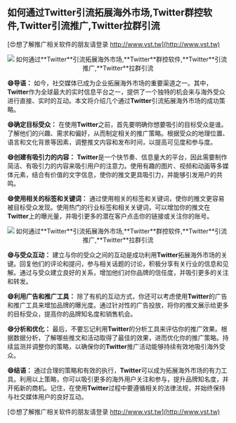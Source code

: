 ## **如何通过**Twitter**引流拓展海外市场,**Twitter**群控软件,**Twitter**引流推广,**Twitter**拉群引流**

[😍想了解推广相关软件的朋友请登录 http://www.vst.tw](http://www.vst.tw)

 <center><img src="https://vst.tw/MP4/tuiguang/png/6.png" alt="如何通过**Twitter**引流拓展海外市场,**Twitter**群控软件,**Twitter**引流推广,**Twitter**拉群引流"></center>

**😄导语：**
如今，社交媒体已成为企业拓展海外市场的重要渠道之一。其中，**Twitter**作为全球最大的实时信息平台之一，提供了一个独特的机会来与海外受众进行直接、实时的互动。本文将介绍几个通过**Twitter**引流拓展海外市场的成功策略。

**😄确定目标受众：**
在使用**Twitter**之前，首先要明确你想要吸引的目标受众是谁。了解他们的兴趣、需求和偏好，从而制定相关的推广策略。根据受众的地理位置、语言和文化背景等因素，调整推文内容和发布时间，以提高可见度和参与度。

**😄创建有吸引力的内容：**
**Twitter**是一个快节奏、信息量大的平台，因此需要制作简洁、有吸引力的内容来吸引用户的注意力。使用有趣的图片、视频和动画等多媒体元素，结合有价值的文字信息，使你的推文更具吸引力，并能够引发用户的共鸣。

**😄使用相关的标签和关键词：**
通过使用相关的标签和关键词，使你的推文更容易被目标受众发现。使用热门的行业标签和相关关键词，可以增加你的推文在**Twitter**上的曝光量，并吸引更多的潜在客户点击你的链接或关注你的账号。

 <center><img src="https://vst.tw/MP4/tuiguang/png/0.png" alt="如何通过**Twitter**引流拓展海外市场,**Twitter**群控软件,**Twitter**引流推广,**Twitter**拉群引流"></center>

**😄与受众互动：**
建立与你的受众之间的互动是成功利用**Twitter**拓展海外市场的关键。回复他们的评论和提问，参与相关话题的讨论，积极分享有关行业的信息和见解。通过与受众建立良好的关系，增加他们对你品牌的信任度，并吸引更多的关注和转发。

**😄利用广告和推广工具：**
除了有机的互动方式，你还可以考虑使用**Twitter**的广告和推广工具来增加品牌的曝光度。通过针对性的广告投放，将你的推文展示给更多的目标受众，提高你的品牌知名度和销售机会。

**😄分析和优化：**
最后，不要忘记利用**Twitter**的分析工具来评估你的推广效果。根据数据分析，了解哪些推文和活动取得了最佳的效果，进而优化你的推广策略。持续监测并调整你的策略，以确保你的**Twitter**推广活动能够持续有效地吸引海外受众。

**😄结语：**
通过合理的策略和有效的执行，**Twitter**可以成为拓展海外市场的有力工具。利用以上策略，你可以吸引更多的海外用户关注和参与，提升品牌知名度，并开拓新的商机。记住，在使用**Twitter**过程中要遵循相关的法律法规，并始终保持与社交媒体用户的良好互动。

[😍想了解推广相关软件的朋友请登录 http://www.vst.tw](http://www.vst.tw)



